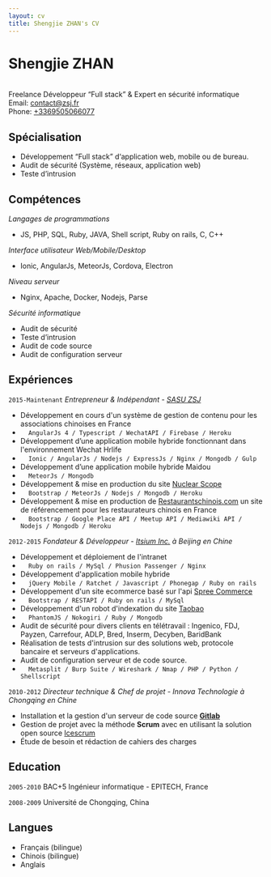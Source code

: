 ```yaml
---
layout: cv
title: Shengjie ZHAN's CV
---
```

# Shengjie ZHAN
<br>
Freelance Développeur “Full stack” & Expert en sécurité informatique

<div id="webaddress">
Email: <a href="contact@zsj.fr">contact@zsj.fr</a> <br>
Phone: <a href="tel:+3369505066077">+3369505066077</a>
</div>

## Spécialisation
* Développement “Full stack” d‘application web, mobile ou de bureau.
* Audit de sécurité (Système, réseaux, application web)
* Teste d’intrusion  
	
## Compétences 	

_Langages de programmations_
* JS, PHP, SQL, Ruby, JAVA, Shell script, Ruby on rails, C, C++

_Interface utilisateur Web/Mobile/Desktop_
* Ionic, AngularJs, MeteorJs, Cordova, Electron

_Niveau serveur_
* Nginx, Apache, Docker, Nodejs, Parse 

_Sécurité informatique_
* Audit de sécurité
* Teste d’intrusion  
* Audit de code source
* Audit de configuration serveur

## Expériences 

`2015-Maintenant`
_Entrepreneur & Indépendant - [SASU ZSJ](http://zsj.fr)_
* Développement en cours d'un système de gestion de contenu pour les associations chinoises en France 
* &nbsp;&nbsp;&nbsp;&nbsp;`AngularJs 4 / Typescript / WechatAPI / Firebase / Heroku`
* Développement d’une application mobile hybride fonctionnant dans l'environnement Wechat Hrlife 
* &nbsp;&nbsp;&nbsp;&nbsp;`Ionic / AngularJs / Nodejs / ExpressJs / Nginx / Mongodb / Gulp`
* Développement d’une application mobile hybride Maidou 
* &nbsp;&nbsp;&nbsp;&nbsp;`MeteorJs / Mongodb`
* Développement & mise en production du site [Nuclear Scope](http://www.nuclearscope.com)
* &nbsp;&nbsp;&nbsp;&nbsp;`Bootstrap / MeteorJs / Nodejs / Mongodb / Heroku`
* Développement & mise en production de [Restaurantschinois.com](http://www.restaurantschinois.com) un site de référencement pour les restaurateurs chinois en France
* &nbsp;&nbsp;&nbsp;&nbsp;`Bootstrap / Google Place API / Meetup API / Mediawiki API / Nodejs / Mongodb / Heroku`




`2012-2015`
_Fondateur & Développeur - [Itsium Inc.](http://itsium.cn/) à Beijing en Chine_
* Développement et déploiement de l'intranet 
* &nbsp;&nbsp;&nbsp;&nbsp;`Ruby on rails / MySql / Phusion Passenger / Nginx`
* Développement d'application mobile hybride
* &nbsp;&nbsp;&nbsp;&nbsp;`jQuery Mobile / Ratchet / Javascript / Phonegap / Ruby on rails`
* Développement d'un site ecommerce basé sur l'api [Spree Commerce](https://spreecommerce.com/)
* &nbsp;&nbsp;&nbsp;&nbsp;`Bootstrap / RESTAPI / Ruby on rails / MySql`
* Développement d'un robot d'indexation du site [Taobao](http://www.taobao.com)
* &nbsp;&nbsp;&nbsp;&nbsp;`PhantomJS / Nokogiri / Ruby / Mongodb`
* Audit de sécurité pour divers clients en télétravail : Ingenico, FDJ, Payzen, Carrefour, ADLP, Bred, Inserm, Decyben, BaridBank
* Réalisation de tests d'intrusion sur des solutions web, protocole bancaire et serveurs d'applications.
* Audit de configuration serveur et de code source.
* &nbsp;&nbsp;&nbsp;&nbsp;`Metasplit / Burp Suite / Wireshark / Nmap / PHP / Python / Shellscript`


`2010-2012`
_Directeur technique & Chef de projet - Innova Technologie à Chongqing en Chine_
* Installation et la gestion d'un serveur de code source __[Gitlab](https://about.gitlab.com/)__
* Gestion de projet avec la méthode __Scrum__ avec en utilisant la solution open source [Icescrum](https://www.icescrum.com/)
* Étude de besoin et rédaction de cahiers des charges


## Education

`2005-2010`
BAC+5 Ingénieur informatique - EPITECH, France

`2008-2009`
Université de Chongqing, China

## Langues

* Français (bilingue)
* Chinois (bilingue)
* Anglais

